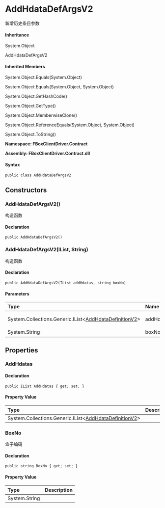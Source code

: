 # AddHdataDefArgsV2

新增历史条目参数

#### Inheritance

System.Object

AddHdataDefArgsV2

#### Inherited Members

System.Object.Equals\(System.Object\)

System.Object.Equals\(System.Object, System.Object\)

System.Object.GetHashCode\(\)

System.Object.GetType\(\)

System.Object.MemberwiseClone\(\)

System.Object.ReferenceEquals\(System.Object, System.Object\)

System.Object.ToString\(\)

**Namespace: FBoxClientDriver.Contract**

**Assembly: FBoxClientDriver.Contract.dll**

#### Syntax <a id="FBoxClientDriver_Contract_AddHdataDefArgsV2_syntax"></a>

```text
public class AddHdataDefArgsV2
```

## Constructors <a id="constructors"></a>

### AddHdataDefArgsV2\(\) <a id="FBoxClientDriver_Contract_AddHdataDefArgsV2__ctor"></a>

构造函数

#### Declaration

```text
public AddHdataDefArgsV2()
```

### AddHdataDefArgsV2\(IList, String\) <a id="FBoxClientDriver_Contract_AddHdataDefArgsV2__ctor_System_Collections_Generic_IList_FBoxClientDriver_Contract_AddHdataDefinitionV2__System_String_"></a>

构造函数

#### Declaration

```text
public AddHdataDefArgsV2(IList addHdatas, string boxNo)
```

#### Parameters

| Type | Name | Description |
| :--- | :--- | :--- |
| System.Collections.Generic.IList&lt;[AddHdataDefinitionV2](https://docs.flexem.net/fbox/zh-cn/sdk/FBoxClientDriver.Contract.AddHdataDefinitionV2.html)&gt; | addHdatas | 历史条目列表 |
| System.String | boxNo | 盒子编码 |

## Properties <a id="properties"></a>

### AddHdatas <a id="FBoxClientDriver_Contract_AddHdataDefArgsV2_AddHdatas"></a>

#### Declaration

```text
public IList AddHdatas { get; set; }
```

#### Property Value

| Type | Description |
| :--- | :--- |
| System.Collections.Generic.IList&lt;[AddHdataDefinitionV2](https://docs.flexem.net/fbox/zh-cn/sdk/FBoxClientDriver.Contract.AddHdataDefinitionV2.html)&gt; |  |

### BoxNo <a id="FBoxClientDriver_Contract_AddHdataDefArgsV2_BoxNo"></a>

盒子编码

#### Declaration

```text
public string BoxNo { get; set; }
```

#### Property Value

| Type | Description |
| :--- | :--- |
| System.String |  |

